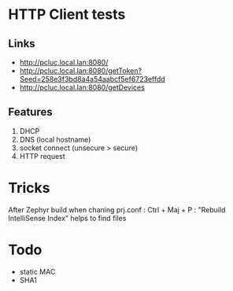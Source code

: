 # HTTP Client tests

## Links

- http://pcluc.local.lan:8080/
- http://pcluc.local.lan:8080/getToken?Seed=258e3f3bd8a4a54aabcf5ef6723effdd
- http://pcluc.local.lan:8080/getDevices

## Features


1. DHCP
2. DNS (local hostname)
3. socket connect (unsecure > secure)
4. HTTP request

# Tricks

After Zephyr build when chaning prj.conf : Ctrl + Maj + P : "Rebuild IntelliSense Index" helps to find files

# Todo
- static MAC
- SHA1 
